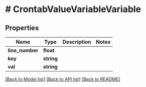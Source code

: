 # # CrontabValueVariableVariable

## Properties

Name | Type | Description | Notes
------------ | ------------- | ------------- | -------------
**line_number** | **float** |  |
**key** | **string** |  |
**val** | **string** |  |

[[Back to Model list]](../../README.md#models) [[Back to API list]](../../README.md#endpoints) [[Back to README]](../../README.md)

